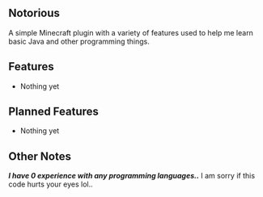 ## Notorious
A simple Minecraft plugin with a variety of features used to help me learn basic Java and other programming things.

## Features
* Nothing yet

## Planned Features
* Nothing yet

## Other Notes
**_I have 0 experience with any programming languages.._** I am sorry if this code hurts your eyes lol..
